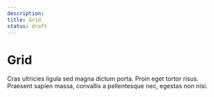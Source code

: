```yaml
---
description: 
title: Grid
status: draft
---
```


# Grid
Cras ultricies ligula sed magna dictum porta. Proin eget tortor risus. Praesent sapien massa, convallis a pellentesque nec, egestas non nisi.